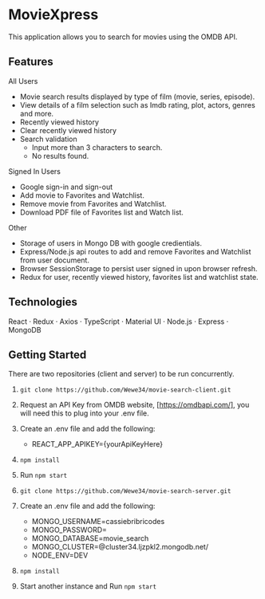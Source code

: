 # MovieXpress

This application allows you to search for movies using the OMDB API. 

## Features

All Users
* Movie search results displayed by type of film (movie, series, episode).
* View details of a film selection such as Imdb rating, plot, actors, genres and more.
* Recently viewed history
* Clear recently viewed history
* Search validation 
  * Input more than 3 characters to search.
  * No results found. 

Signed In Users

* Google sign-in and sign-out
* Add movie to Favorites and Watchlist. 
* Remove movie from Favorites and Watchlist.
* Download PDF file of Favorites list and Watch list.

Other

* Storage of users in Mongo DB with google credientials.
* Express/Node.js api routes to add and remove Favorites and Watchlist from user document.
* Browser SessionStorage to persist user signed in upon browser refresh.
* Redux for user, recently viewed history, favorites list and watchlist state.

## Technologies

React ·
Redux ·
Axios ·
TypeScript ·
Material UI ·
Node.js ·
Express ·
MongoDB 

## Getting Started

There are two repositories (client and server) to be run concurrently.

1. `git clone https://github.com/Wewe34/movie-search-client.git`

2. Request an API Key from OMDB website, [https://omdbapi.com/], you will need this to plug into your .env file.

3. Create an .env file and add the following:
    *  REACT_APP_APIKEY={yourApiKeyHere}
    
4. `npm install`

5. Run `npm start`

6. `git clone https://github.com/Wewe34/movie-search-server.git`

7. Create an .env file  and add the following:
    * MONGO_USERNAME=cassiebribricodes
    * MONGO_PASSWORD=
    * MONGO_DATABASE=movie_search
    * MONGO_CLUSTER=@cluster34.ljzpkl2.mongodb.net/
    * NODE_ENV=DEV
    
8. `npm install`

9. Start another instance and Run `npm start` 


